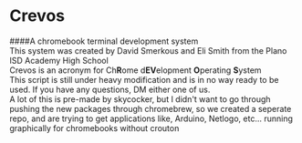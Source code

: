 # Crevos
####A chromebook terminal development system </br>
This system was created by David Smerkous and Eli Smith from the Plano ISD Academy High School </br>
Crevos is an acronym for Ch<B>R</B>ome d<B>EV</B>elopment <B>O</B>perating <B>S</B>ystem</br>
This script is still under heavy modification and is in no way ready to be used. If you have any questions, DM either one of us.</br>
A lot of this is pre-made by skycocker, but I didn't want to go through pushing the new packages through chromebrew, so we created a seperate repo, and are trying to get applications like, Arduino, Netlogo, etc... running graphically for chromebooks without crouton
